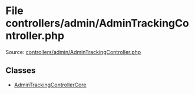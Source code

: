 File controllers/admin/AdminTrackingController.php
=========
Source: [controllers/admin/AdminTrackingController.php](https://github.com/PrestaShop/PrestaShop/blob/1.6.1.1/controllers/admin/AdminTrackingController.php)


Classes
-------

* [AdminTrackingControllerCore](class.AdminTrackingControllerCore)

